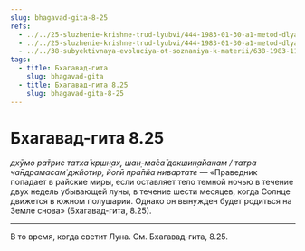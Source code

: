 ```yaml
---
slug: bhagavad-gita-8-25
refs:
  - ../../25-sluzhenie-krishne-trud-lyubvi/444-1983-01-30-a1-metod-dlya-obreteniya-svyazi-s-vysshim-mirom.md
  - ../../25-sluzhenie-krishne-trud-lyubvi/444-1983-01-30-a1-metod-dlya-obreteniya-svyazi-s-vysshim-mirom.md
  - ../../38-subyektivnaya-evoluciya-ot-soznaniya-k-materii/638-1983-11-09-b2-luna-i-solntse-v-vedicheskoj-kosmologii.md
tags:
  - title: Бхагавад-гита
    slug: bhagavad-gita
  - title: Бхагавад-гита 8.25
    slug: bhagavad-gita-8-25
---
```


# Бхагавад-гита 8.25

*дхӯмо ра̄трис татха̄ кр̣шн̣ах̣, шан̣-ма̄са̄ дакшин̣а̄йанам / татра ча̄ндрамасам̇ джйотир, йогӣ пра̄пйа нивартате* — «Праведник попадает в райские миры, если оставляет тело темной ночью в течение двух недель убывающей луны, в течение шести месяцев, когда Солнце движется в южном полушарии. Однако он вынужден будет родиться на Земле снова» (Бхагавад-гита, 8.25).

---

В то время, когда светит Луна. См. Бхагавад-гита, 8.25.
